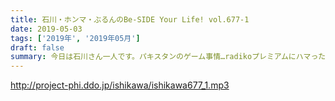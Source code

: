 ```yaml
---
title: 石川・ホンマ・ぶるんのBe-SIDE Your Life! vol.677-1
date: 2019-05-03
tags: ['2019年', '2019年05月']
draft: false
summary: 今日は石川さん一人です。パキスタンのゲーム事情…radikoプレミアムにハマった石川さん。MIURA
---
```


http://project-phi.ddo.jp/ishikawa/ishikawa677_1.mp3
